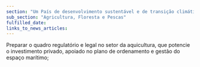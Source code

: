 ```yaml
---
section: "Um País de desenvolvimento sustentável e de transição climática"
sub_section: "Agricultura, Floresta e Pescas"
fulfilled_date:
links_to_news_articles:
---
```


Preparar o quadro regulatório e legal no setor da aquicultura, que potencie o investimento privado, apoiado no plano de ordenamento e gestão do espaço marítimo;